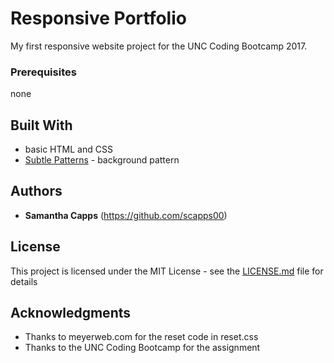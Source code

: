 # Responsive Portfolio

My first responsive website project for the UNC Coding Bootcamp 2017.

### Prerequisites

none

## Built With

* basic HTML and CSS
* [Subtle Patterns](https://www.toptal.com/designers/subtlepatterns/) - background pattern 

## Authors

* **Samantha Capps** (https://github.com/scapps00)

## License

This project is licensed under the MIT License - see the [LICENSE.md](LICENSE.md) file for details

## Acknowledgments

* Thanks to meyerweb.com for the reset code in reset.css
* Thanks to the UNC Coding Bootcamp for the assignment


